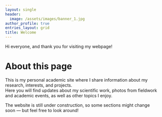 ```yaml
---
layout: single
header:
  image: /assets/images/banner_1.jpg
author_profile: true
entries_layout: grid
title: Welcome
---
```


Hi everyone, and thank you for visiting my webpage!

# About this page
This is my personal academic site where I share information about my research, interests, and projects.  
Here you will find updates about my scientific work, photos from fieldwork and academic events, as well as other topics I enjoy.

The website is still under construction, so some sections might change soon — but feel free to look around!
